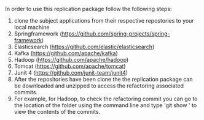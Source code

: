 In order to use this replication package follow the following steps:
1. clone the subject applications from their respective repostories to your local machine
2. Springframework (https://github.com/spring-projects/spring-framework)
3. Elasticsearch (https://github.com/elastic/elasticsearch)
4. Kafka (https://github.com/apache/kafka)
5. Hadoop (https://github.com/apache/hadoop)
6. Tomcat (https://github.com/apache/tomcat)
7. Junit 4 (https://github.com/junit-team/junit4)
8. After the repositories have been clone the the replication package can be downloaded and  unzipped to access the refactoring associated commits.
9. For example, for Hadoop, to check the refactoring commit you can go to the location of the folder using the command line and type 'git show <commit>' to view the contents of the commits.
